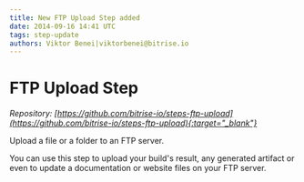 ```yaml
---
title: New FTP Upload Step added
date: 2014-09-16 14:41 UTC
tags: step-update
authors: Viktor Benei|viktorbenei@bitrise.io
---
```


# FTP Upload Step

*Repository: [https://github.com/bitrise-io/steps-ftp-upload](https://github.com/bitrise-io/steps-ftp-upload){:target="_blank"}*

Upload a file or a folder to an FTP server.

You can use this step to upload your build's result, any generated artifact
or even to update a documentation or website files on your FTP server.
